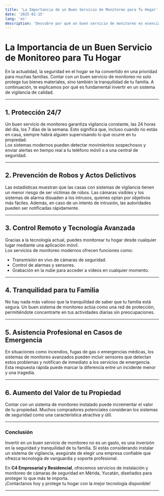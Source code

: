 ```yaml
---
title: 'La Importancia de un Buen Servicio de Monitoreo para Tu Hogar'
date: '2025-01-15'
lang: 'es'
description: 'Descubre por qué un buen servicio de monitoreo es esencial para proteger tu hogar y garantizar la seguridad de tu familia.'
---
```


# La Importancia de un Buen Servicio de Monitoreo para Tu Hogar

En la actualidad, la seguridad en el hogar se ha convertido en una prioridad para muchas familias. Contar con un buen servicio de monitoreo no solo protege tus bienes materiales, sino también la tranquilidad de tu familia. A continuación, te explicamos por qué es fundamental invertir en un sistema de vigilancia de calidad.

---

## 1. **Protección 24/7**

Un buen servicio de monitoreo garantiza vigilancia constante, las 24 horas del día, los 7 días de la semana. Esto significa que, incluso cuando no estás en casa, siempre habrá alguien supervisando lo que ocurre en tu propiedad.  
Los sistemas modernos pueden detectar movimientos sospechosos y enviar alertas en tiempo real a tu teléfono móvil o a una central de seguridad.

---

## 2. **Prevención de Robos y Actos Delictivos**

Las estadísticas muestran que las casas con sistemas de vigilancia tienen un menor riesgo de ser víctimas de robos. Las cámaras visibles y los sistemas de alarma disuaden a los intrusos, quienes optan por objetivos más fáciles. Además, en caso de un intento de intrusión, las autoridades pueden ser notificadas rápidamente.

---

## 3. **Control Remoto y Tecnología Avanzada**

Gracias a la tecnología actual, puedes monitorear tu hogar desde cualquier lugar mediante una aplicación móvil.  
Los servicios de monitoreo modernos ofrecen funciones como:  
- Transmisión en vivo de cámaras de seguridad.  
- Control de alarmas y sensores.  
- Grabación en la nube para acceder a videos en cualquier momento.

---

## 4. **Tranquilidad para tu Familia**

No hay nada más valioso que la tranquilidad de saber que tu familia está segura. Un buen sistema de monitoreo actúa como una red de protección, permitiéndote concentrarte en tus actividades diarias sin preocupaciones.

---

## 5. **Asistencia Profesional en Casos de Emergencia**

En situaciones como incendios, fugas de gas o emergencias médicas, los sistemas de monitoreo avanzados pueden incluir sensores que detectan estos problemas y notifican de inmediato a los servicios de emergencia.  
Esta respuesta rápida puede marcar la diferencia entre un incidente menor y una tragedia.

---

## 6. **Aumento del Valor de tu Propiedad**

Contar con un sistema de monitoreo instalado puede incrementar el valor de tu propiedad. Muchos compradores potenciales consideran los sistemas de seguridad como una característica atractiva y útil.

---

### Conclusión

Invertir en un buen servicio de monitoreo no es un gasto, es una inversión en la seguridad y tranquilidad de tu familia. Si estás considerando instalar un sistema de vigilancia, asegúrate de elegir una empresa confiable que ofrezca tecnología de vanguardia y soporte profesional.

En **C4 Empresarial y Residencial**, ofrecemos servicios de instalación y monitoreo de cámaras de seguridad en Mérida, Yucatán, diseñados para proteger lo que más te importa.  
¡Contáctanos hoy y protege tu hogar con la mejor tecnología disponible!

---
